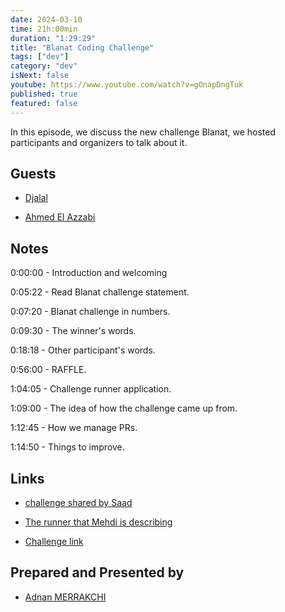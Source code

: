 ```yaml
---
date: 2024-03-10
time: 21h:00min
duration: "1:29:29"
title: "Blanat Coding Challenge"
tags: ["dev"]
category: "dev"
isNext: false
youtube: https://www.youtube.com/watch?v=gOnapDngTuk
published: true
featured: false
---
```


In this episode, we discuss the new challenge Blanat, we hosted participants and organizers to talk about it.

## Guests

- [Djalal](https://twitter.com/enlamp)

- [Ahmed El Azzabi](https://mylink.fyi/elazzabi)

## Notes

0:00:00 - Introduction and welcoming

0:05:22 - Read Blanat challenge statement.

0:07:20 - Blanat challenge in numbers.

0:09:30 - The winner's words.

0:18:18 - Other participant's words.

0:56:00 - RAFFLE.

1:04:05 - Challenge runner application.

1:09:00 - The idea of how the challenge came up from.

1:12:45 - How we manage PRs.

1:14:50 - Things to improve.

## Links

- [challenge shared by Saad](https://codecup.nl/http://espoir-comp...)

- [The runner that Mehdi is describing](https://github.com/geeksblabla/blarun)

- [Challenge link](https://github.com/geeksblabla/blanat)

## Prepared and Presented by

- [Adnan MERRAKCHI](https://twitter.com/adnanmrakchi)
